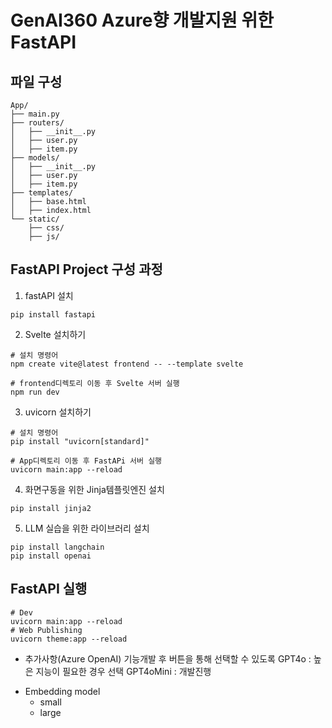 # GenAI360 Azure향 개발지원 위한 FastAPI
## 파일 구성
```shell
App/
├── main.py
├── routers/
│   ├── __init__.py
│   ├── user.py
│   ├── item.py
├── models/
│   ├── __init__.py
│   ├── user.py
│   ├── item.py
├── templates/
│   ├── base.html
│   ├── index.html
└── static/
    ├── css/
    ├── js/
```

## FastAPI Project 구성 과정
1. fastAPI 설치
```shell
pip install fastapi
```
2. Svelte 설치하기
```shell
# 설치 명령어
npm create vite@latest frontend -- --template svelte

# frontend디렉토리 이동 후 Svelte 서버 실행
npm run dev
```

3. uvicorn 설치하기
```shell
# 설치 명령어
pip install "uvicorn[standard]"

# App디렉토리 이동 후 FastAPi 서버 실행
uvicorn main:app --reload
```

4. 화면구동을 위한 Jinja템플릿엔진 설치
```shell
pip install jinja2
```

5. LLM 실습을 위한 라이브러리 설치
```shell
pip install langchain
pip install openai
```

## FastAPI 실행
```shell
# Dev
uvicorn main:app --reload
# Web Publishing
uvicorn theme:app --reload
```

* 추가사항(Azure OpenAI)
기능개발 후 버튼을 통해 선택할 수 있도록
GPT4o       : 높은 지능이 필요한 경우 선택
GPT4oMini   : 개발진행



- Embedding model
    - small
    - large